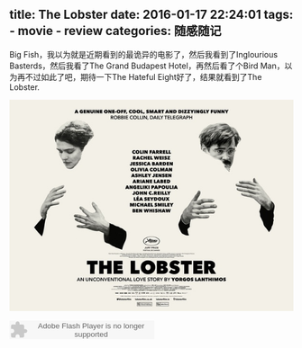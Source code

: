 title: The Lobster
date: 2016-01-17 22:24:01
tags:
    - movie
    - review
categories: 随感随记
---

Big Fish，我以为就是近期看到的最诡异的电影了，然后我看到了Inglourious Basterds，然后我看了The Grand Budapest Hotel，再然后看了个Bird Man，以为再不过如此了吧，期待一下The Hateful Eight好了，结果就看到了The Lobster.

![](/picture/lobster.jpg)




<embed src="http://www.xiami.com/widget/0_3623717/singlePlayer.swf" type="application/x-shockwave-flash" width="257" height="33" wmode="transparent"></embed>
